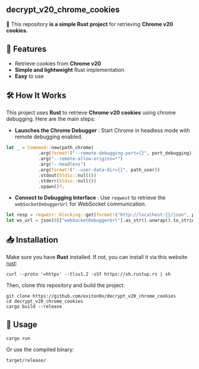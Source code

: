 ## decrypt_v20_chrome_cookies
🚀 This repository **is a simple Rust project** for retrieving **Chrome v20 cookies.**

## 📌 Features
- Retrieve cookies from **Chrome v20**
- **Simple and lightweight** Rust implementation
- **Easy** to use

## 🛠️ How It Works
This project uses **Rust** to retrieve **Chrome v20 cookies** using chrome debugging. Here are the main steps:
- **Launches the Chrome Debugger** : Start Chrome in headless mode with remote debugging enabled.
```rust
let _ = Command::new(path_chrome)
            .arg(format!("--remote-debugging-port={}", port_debugging))
            .arg("--remote-allow-origins=*")
            .arg("--headless")
            .arg(format!("--user-data-dir={}", path_user))
            .stdout(Stdio::null()) 
            .stderr(Stdio::null())
            .spawn()?;
```

- **Connect to Debugging Interface** : Use ```reqwest``` to retrieve the ```webSocketDebuggerUrl``` for WebSocket communication.
```rust
let resp = reqwest::blocking::get(format!("http://localhost:{}/json", port_debugging))?;
let ws_url = json[0]["webSocketDebuggerUrl"].as_str().unwrap().to_string();
```

## 📥 Installation
Make sure you have **Rust** installed. If not, you can install it via this website [rust](https://www.rust-lang.org/fr/tools/install):       
```
curl --proto '=https' --tlsv1.2 -sSf https://sh.rustup.rs | sh
```
Then, clone this repository and build the project:
```
git clone https://github.com/exiton0x/decrypt_v20_chrome_cookies
cd decrypt_v20_chrome_cookies
cargo build --release
```

## 🚀 Usage
```
cargo run
```
Or use the compiled binary:
```
target/release/
```


